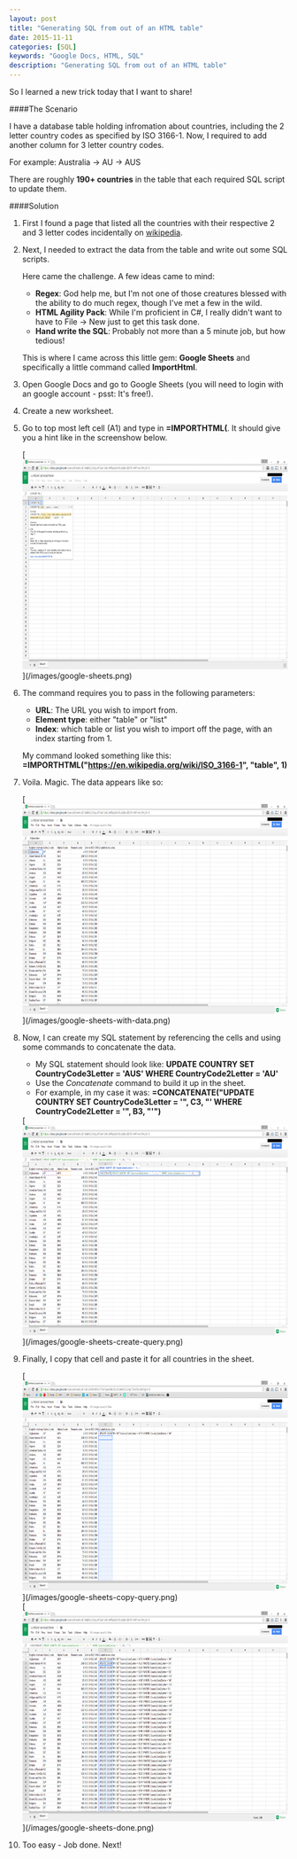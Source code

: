 ```yaml
---
layout: post
title: "Generating SQL from out of an HTML table"
date: 2015-11-11
categories: [SQL]
keywords: "Google Docs, HTML, SQL"
description: "Generating SQL from out of an HTML table"
---
```


So I learned a new trick today that I want to share! 

####The Scenario

I have a database table holding infromation about countries, including the 2 letter country codes as specified by ISO 3166-1.
Now, I required to add another column for 3 letter country codes.

For example: Australia -> AU -> AUS

There are roughly **190+ countries** in the table that each required SQL script to update them.

####Solution

1. First I found a page that listed all the countries with their respective 2 and 3 letter codes incidentally on [wikipedia](https://en.wikipedia.org/wiki/ISO_3166-1).

2. Next, I needed to extract the data from the table and write out some SQL scripts.

    Here came the challenge. A few ideas came to mind:

    - **Regex**: God help me, but I'm not one of those creatures blessed with the ability to do much regex, though I've met a few in the wild.
    - **HTML Agility Pack**: While I'm proficient in C#, I really didn't want to have to File -> New just to get this task done.
    - **Hand write the SQL**: Probably not more than a 5 minute job, but how tedious!

    This is where I came across this little gem: **Google Sheets** and specifically a little command called **ImportHtml**.

3. Open Google Docs and go to Google Sheets (you will need to login with an google account - psst: It's free!).

4. Create a new worksheet.

5. Go to top most left cell (A1) and type in **=IMPORTHTML(**. It should give you a hint like in the screenshow below.

    <div class="centered">
        [<img src="/images/google-sheets.png"  alt="Google Sheets" style="width: 640px; height: 379px"/>](/images/google-sheets.png)
    </div>

6. The command requires you to pass in the following parameters:
    - **URL**: The URL you wish to import from.
    - **Element type**: either "table" or "list"
    - **Index**: which table or list you wish to import off the page, with an index starting from 1.
 
    My command looked something like this: **=IMPORTHTML("https://en.wikipedia.org/wiki/ISO_3166-1", "table", 1)**
 
7. Voila. Magic. The data appears like so:
 
    <div class="centered">
        [<img src="/images/google-sheets-with-data.png"  alt="Google Sheets with data" style="width: 640px; height: 379px"/>](/images/google-sheets-with-data.png)
    </div>

8. Now, I can create my SQL statement by referencing the cells and using some commands to concatenate the data.

    - My SQL statement should look like: **UPDATE COUNTRY SET CountryCode3Letter = 'AUS' WHERE CountryCode2Letter = 'AU'**
    - Use the *Concatenate* command to build it up in the sheet.
    - For example, in my case it was: **=CONCATENATE("UPDATE COUNTRY SET CountryCode3Letter = '", C3, "' WHERE CountryCode2Letter = '", B3, "'")**
    
    <div class="centered">
        [<img src="/images/google-sheets-create-query.png"  alt="Create query" style="width: 640px; height: 379px"/>](/images/google-sheets-create-query.png)
    </div>      

9. Finally, I copy that cell and paste it for all countries in the sheet.

    <div class="centered">
        [<img src="/images/google-sheets-copy-query.png"  alt="Copy query" style="width: 640px; height: 379px"/>](/images/google-sheets-copy-query.png)
    </div>
    
    <div class="centered">
        [<img src="/images/google-sheets-done.png"  alt="All queries generated" style="width: 640px; height: 379px"/>](/images/google-sheets-done.png)
    </div>

10. Too easy - Job done. Next!

  
